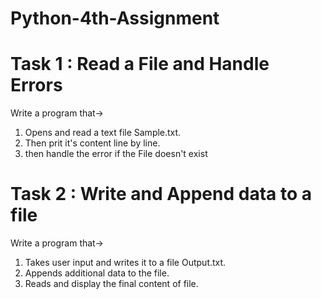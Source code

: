 # Python-4th-Assignment
# Task 1 : Read a File and Handle Errors
Write a program that->
1. Opens and read a text file Sample.txt.
2. Then prit it's content line by line.
3. then handle the error if the File doesn't exist

# Task 2 : Write and Append data to a file 
Write a program that->
1. Takes user input and writes it to a file Output.txt.
2. Appends additional data to the file.
3. Reads and display the final content of file.
